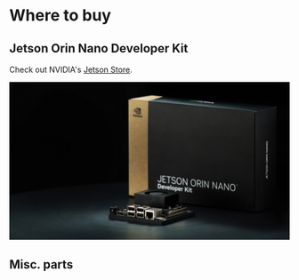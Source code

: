 # Where to buy

## Jetson Orin Nano Developer Kit

Check out NVIDIA's [Jetson Store](https://store.nvidia.com/jetson/store/).

![](./images/Jetson-Orin-Nano-Dev-Kit%20Packaging-Left.jpg)

## Misc. parts

